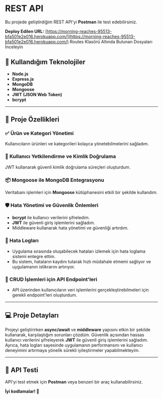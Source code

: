 # REST API

Bu projede geliştirdiğim REST API'yi **Postman** ile test edebilirsiniz.

**Deploy Edilen URL:** [https://morning-reaches-95513-bfa501e2e016.herokuapp.com/](https://morning-reaches-95513-bfa501e2e016.herokuapp.com/) Routes Klasörü Altında Bulunan Dosyaları İnceleyin

## 🚀 Kullandığım Teknolojiler

- **Node.js**
- **Express.js**
- **MongoDB**
- **Mongoose**
- **JWT (JSON Web Token)**
- **bcrypt**

---

## 🔧 Proje Özellikleri

### ✅ Ürün ve Kategori Yönetimi
Kullanıcıların ürünleri ve kategorileri kolayca yönetebilmelerini sağladım.

### 🔑 Kullanıcı Yetkilendirme ve Kimlik Doğrulama
JWT kullanarak güvenli kimlik doğrulama süreçleri oluşturdum.

### 📦 Mongoose ile MongoDB Entegrasyonu
Veritabanı işlemleri için **Mongoose** kütüphanesini etkili bir şekilde kullandım.

### 🛡️ Hata Yönetimi ve Güvenlik Önlemleri
- **bcrypt** ile kullanıcı verilerini şifreledim.
- **JWT** ile güvenli giriş işlemlerini sağladım.
- Middleware kullanarak hata yönetimi ve güvenliği artırdım.

### 📝 Hata Logları
- Uygulama sırasında oluşabilecek hataları izlemek için hata loglama sistemi entegre ettim.
- Bu sistem, hataların kaydını tutarak hızlı müdahale etmemi sağlıyor ve uygulamanın istikrarını artırıyor.

### 🔄 CRUD İşlemleri için API Endpoint'leri
- API üzerinden kullanıcıların veri işlemlerini gerçekleştirebilmeleri için gerekli endpoint'leri oluşturdum.

---

## 💻 Proje Detayları

Projeyi geliştirirken **async/await** ve **middleware** yapısını etkin bir şekilde kullanarak, karşılaştığım sorunları çözdüm.
Güvenlik açısından hassas kullanıcı verilerini şifreleyerek **JWT** ile güvenli giriş işlemlerini sağladım.
Ayrıca, hata logları sayesinde uygulamanın performansını ve kullanıcı deneyimini artırmaya yönelik sürekli iyileştirmeler yapabilmekteyim.

---

## 📩 API Testi
API'yi test etmek için **Postman** veya benzeri bir araç kullanabilirsiniz.

**İyi kodlamalar! 🚀**

